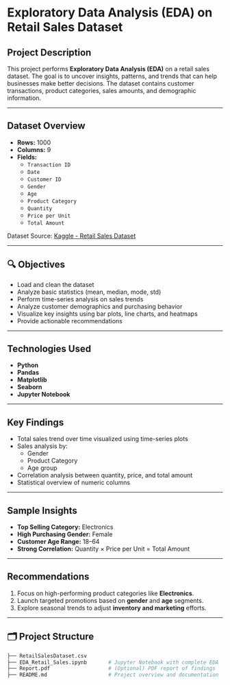 #  Exploratory Data Analysis (EDA) on Retail Sales Dataset

##  Project Description

This project performs **Exploratory Data Analysis (EDA)** on a retail sales dataset. The goal is to uncover insights, patterns, and trends that can help businesses make better decisions. The dataset contains customer transactions, product categories, sales amounts, and demographic information.

---

##  Dataset Overview

- **Rows:** 1000
- **Columns:** 9
- **Fields:**
  - `Transaction ID`
  - `Date`
  - `Customer ID`
  - `Gender`
  - `Age`
  - `Product Category`
  - `Quantity`
  - `Price per Unit`
  - `Total Amount`

Dataset Source: [Kaggle - Retail Sales Dataset](https://www.kaggle.com/datasets/mohammadtalib786/retail-sales-dataset)

---

## 🔍 Objectives

- Load and clean the dataset
- Analyze basic statistics (mean, median, mode, std)
- Perform time-series analysis on sales trends
- Analyze customer demographics and purchasing behavior
- Visualize key insights using bar plots, line charts, and heatmaps
- Provide actionable recommendations

---

##  Technologies Used

- **Python**
- **Pandas**
- **Matplotlib**
- **Seaborn**
- **Jupyter Notebook**

---

##  Key Findings

- Total sales trend over time visualized using time-series plots
- Sales analysis by:
  - Gender
  - Product Category
  - Age group
- Correlation analysis between quantity, price, and total amount
- Statistical overview of numeric columns

---

##  Sample Insights

- **Top Selling Category:** Electronics
- **High Purchasing Gender:** Female
- **Customer Age Range:** 18–64
- **Strong Correlation:** Quantity × Price per Unit = Total Amount

---

##  Recommendations

1. Focus on high-performing product categories like **Electronics**.
2. Launch targeted promotions based on **gender** and **age** segments.
3. Explore seasonal trends to adjust **inventory and marketing** efforts.

---

## 🗂 Project Structure

```bash
├── RetailSalesDataset.csv
├── EDA_Retail_Sales.ipynb       # Jupyter Notebook with complete EDA
├── Report.pdf                   # (Optional) PDF report of findings
├── README.md                    # Project overview and documentation
